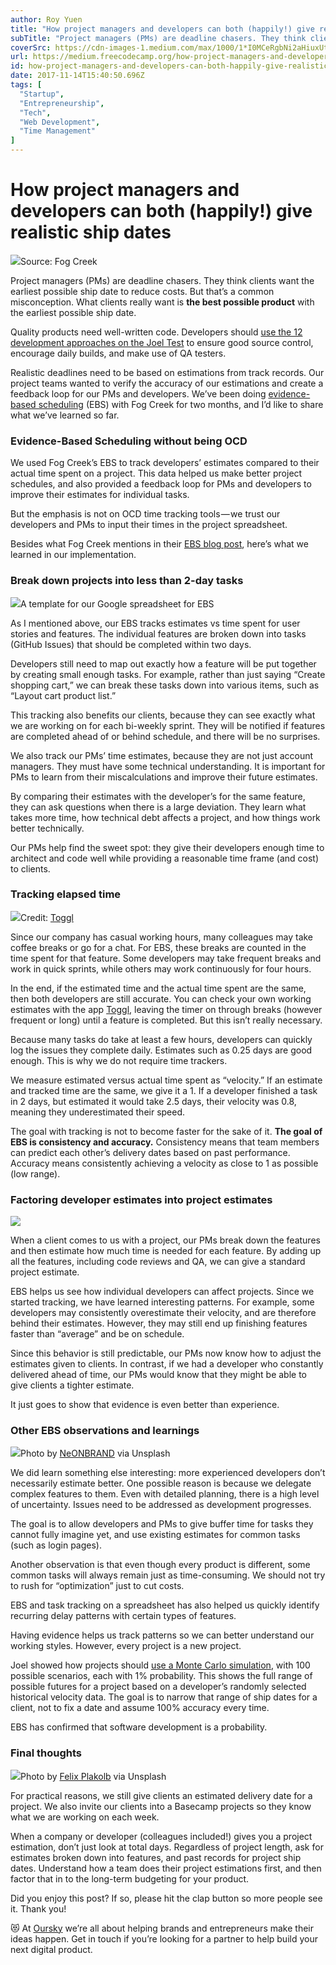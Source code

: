```yaml
---
author: Roy Yuen
title: "How project managers and developers can both (happily!) give realistic ship dates"
subTitle: "Project managers (PMs) are deadline chasers. They think clients want the earliest possible ship date to reduce costs. But that’s a common…"
coverSrc: https://cdn-images-1.medium.com/max/1000/1*I0MCeRgbNi2aHiuxUtD-cg.png
url: https://medium.freecodecamp.org/how-project-managers-and-developers-can-both-happily-give-realistic-ship-dates-2d5e4ec42df7
id: how-project-managers-and-developers-can-both-happily-give-realistic-ship-dates-2d5e4ec42df7
date: 2017-11-14T15:40:50.696Z
tags: [
  "Startup",
  "Entrepreneurship",
  "Tech",
  "Web Development",
  "Time Management"
]
---
```

# How project managers and developers can both (happily!) give realistic ship dates

![](https://cdn-images-1.medium.com/max/1600/1*I0MCeRgbNi2aHiuxUtD-cg.png)Source: Fog Creek

Project managers (PMs) are deadline chasers. They think clients want the earliest possible ship date to reduce costs. But that’s a common misconception. <span class="markup--quote markup--p-quote is-other" name="anon_14a686afeadc" data-creator-ids="anon">What clients really want is **the best possible product** with the earliest possible ship date.</span>   

Quality products need well-written code. Developers should [use the 12 development approaches on the Joel Test](https://www.joelonsoftware.com/2000/08/09/the-joel-test-12-steps-to-better-code/) to ensure good source control, encourage daily builds, and make use of QA testers.  

Realistic deadlines need to be based on estimations from track records. Our project teams wanted to verify the accuracy of our estimations and create a feedback loop for our PMs and developers. We’ve been doing [evidence-based scheduling](https://www.joelonsoftware.com/2007/10/26/evidence-based-scheduling/) (EBS) with Fog Creek for two months, and I’d like to share what we’ve learned so far.

### Evidence-Based Scheduling without being OCD

We used Fog Creek’s EBS to track developers’ estimates compared to their actual time spent on a project. This data helped us make better project schedules, and also provided a feedback loop for PMs and developers to improve their estimates for individual tasks.

But the emphasis is not on OCD time tracking tools — we trust our developers and PMs to input their times in the project spreadsheet.  

Besides what Fog Creek mentions in their [EBS blog post](https://www.joelonsoftware.com/2007/10/26/evidence-based-scheduling/), here’s what we learned in our implementation.

### Break down projects into less than 2-day tasks

![](https://cdn-images-1.medium.com/max/2000/1*TxxywwfK1JHtF7uLOSoKyw.png)A template for our Google spreadsheet for EBS

As I mentioned above, our EBS tracks estimates vs time spent for user stories and features. The individual features are broken down into tasks (GitHub Issues) that should be completed within two days.

Developers still need to map out exactly how a feature will be put together by creating small enough tasks. For example, rather than just saying “Create shopping cart,” we can break these tasks down into various items, such as “Layout cart product list.”  

This tracking also benefits our clients, because they can see exactly what we are working on for each bi-weekly sprint. They will be notified if features are completed ahead of or behind schedule, and there will be no surprises.  

We also track our PMs’ time estimates, because they are not just account managers. They must have some technical understanding. It is important for PMs to learn from their miscalculations and improve their future estimates.

By comparing their estimates with the developer’s for the same feature, they can ask questions when there is a large deviation. They learn what takes more time, how technical debt affects a project, and how things work better technically.  

Our PMs help find the sweet spot: they give their developers enough time to architect and code well while providing a reasonable time frame (and cost) to clients.

### Tracking elapsed time

![](https://cdn-images-1.medium.com/max/1600/1*EmFTOYBD2bZZdqnNQ3FOpg.png)Credit: [Toggl](https://toggl.com/team-time-tracking/)

Since our company has casual working hours, many colleagues may take coffee breaks or go for a chat. For EBS, these breaks are counted in the time spent for that feature. Some developers may take frequent breaks and work in quick sprints, while others may work continuously for four hours.

In the end, if the estimated time and the actual time spent are the same, then both developers are still accurate. You can check your own working estimates with the app [Toggl](https://www.toggl.com), leaving the timer on through breaks (however frequent or long) until a feature is completed. But this isn’t really necessary.  

Because many tasks do take at least a few hours, developers can quickly log the issues they complete daily. Estimates such as 0.25 days are good enough. This is why we do not require time trackers.  

We measure estimated versus actual time spent as “velocity.” If an estimate and tracked time are the same, we give it a 1\. If a developer finished a task in 2 days, but estimated it would take 2.5 days, their velocity was 0.8, meaning they underestimated their speed.  

The goal with tracking is not to become faster for the sake of it. **The goal of EBS is consistency and accuracy.** Consistency means that team members can predict each other’s delivery dates based on past performance. Accuracy means consistently achieving a velocity as close to 1 as possible (low range).

### Factoring developer estimates into project estimates

![](https://cdn-images-1.medium.com/max/2000/1*MxXAC_xuOcuYr2ROY8amRQ.png)

When a client comes to us with a project, our PMs break down the features and then estimate how much time is needed for each feature. By adding up all the features, including code reviews and QA, we can give a standard project estimate.   

EBS helps us see how individual developers can affect projects. Since we started tracking, we have learned interesting patterns. For example, some developers may consistently overestimate their velocity, and are therefore behind their estimates. However, they may still end up finishing features faster than “average” and be on schedule.

Since this behavior is still predictable, our PMs now know how to adjust the estimates given to clients. In contrast, if we had a developer who constantly delivered ahead of time, our PMs would know that they might be able to give clients a tighter estimate.

It just goes to show that evidence is even better than experience.

### Other EBS observations and learnings

![](https://cdn-images-1.medium.com/max/1600/1*RR8oubeQOm63YN90Uth0CA.jpeg)Photo by [NeONBRAND](https://unsplash.com/@neonbrand) via Unsplash

We did learn something else interesting: more experienced developers don’t necessarily estimate better. One possible reason is because we delegate complex features to them. Even with detailed planning, there is a high level of uncertainty. Issues need to be addressed as development progresses.

The goal is to allow developers and PMs to give buffer time for tasks they cannot fully imagine yet, and use existing estimates for common tasks (such as login pages).  

Another observation is that even though every product is different, some common tasks will always remain just as time-consuming. We should not try to rush for “optimization” just to cut costs.  

EBS and task tracking on a spreadsheet has also helped us quickly identify recurring delay patterns with certain types of features.   

Having evidence helps us track patterns so we can better understand our working styles. However, every project is a new project.

Joel showed how projects should [use a Monte Carlo simulation](https://www.joelonsoftware.com/2007/10/26/evidence-based-scheduling/), with 100 possible scenarios, each with 1% probability. This shows the full range of possible futures for a project based on a developer’s randomly selected historical velocity data. The goal is to narrow that range of ship dates for a client, not to fix a date and assume 100% accuracy every time.

EBS has confirmed that software development is a probability.

### Final thoughts

![](https://cdn-images-1.medium.com/max/1600/1*UAxIYFZyxxfhOwscbRcgCg.jpeg)Photo by [Felix Plakolb](https://unsplash.com/@felix_plakolb) via Unsplash

For practical reasons, we still give clients an estimated delivery date for a project. We also invite our clients into a Basecamp projects so they know what we are working on each week.   

When a company or developer (colleagues included!) gives you a project estimation, don’t just look at total days. Regardless of project length, ask for estimates broken down into features, and past records for project ship dates. Understand how a team does their project estimations first, and then factor that in to the long-term budgeting for your product.

Did you enjoy this post? If so, please hit the clap button so more people see it. Thank you!

😻 At [Oursky](https://oursky.com) we’re all about helping brands and entrepreneurs make their ideas happen. Get in touch if you’re looking for a partner to help build your next digital product.
